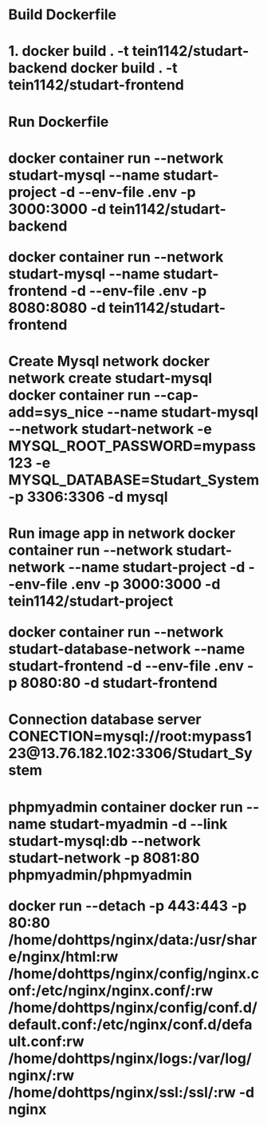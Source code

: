 <h1>Build Dockerfile<h1>
1. docker build . -t tein1142/studart-backend
docker build . -t tein1142/studart-frontend
<h1>Run Dockerfile<h1>
<!-- 2. docker run --name studart-project -d --env-file .env -p 3000:3000 tein1142/studart-project -->
docker container run --network studart-mysql --name studart-project -d --env-file .env -p 3000:3000 -d tein1142/studart-backend

<!-- docker run --name studart-frontend -d --env-file .env -p 8080:8080 tein1142/studart-frontend  -->
docker container run --network studart-mysql --name studart-frontend  -d --env-file .env -p 8080:8080 -d tein1142/studart-frontend 

<h1>Create Mysql network
docker network create studart-mysql  
docker container run --cap-add=sys_nice --name studart-mysql --network studart-network -e MYSQL_ROOT_PASSWORD=mypass123 -e MYSQL_DATABASE=Studart_System -p 3306:3306 -d mysql

<h1>Run image app in network
docker container run --network studart-network --name studart-project -d --env-file .env -p 3000:3000 -d tein1142/studart-project

docker container run --network studart-database-network --name studart-frontend -d --env-file .env -p 8080:80 -d studart-frontend


<h1>Connection database server
CONECTION=mysql://root:mypass123@13.76.182.102:3306/Studart_System

<h1>phpmyadmin container
docker run --name studart-myadmin -d --link studart-mysql:db --network studart-network -p 8081:80 phpmyadmin/phpmyadmin


docker run --detach -p 443:443 -p 80:80
/home/dohttps/nginx/data:/usr/share/nginx/html:rw
/home/dohttps/nginx/config/nginx.conf:/etc/nginx/nginx.conf/:rw
/home/dohttps/nginx/config/conf.d/default.conf:/etc/nginx/conf.d/default.conf:rw 
/home/dohttps/nginx/logs:/var/log/nginx/:rw
 /home/dohttps/nginx/ssl:/ssl/:rw -d nginx